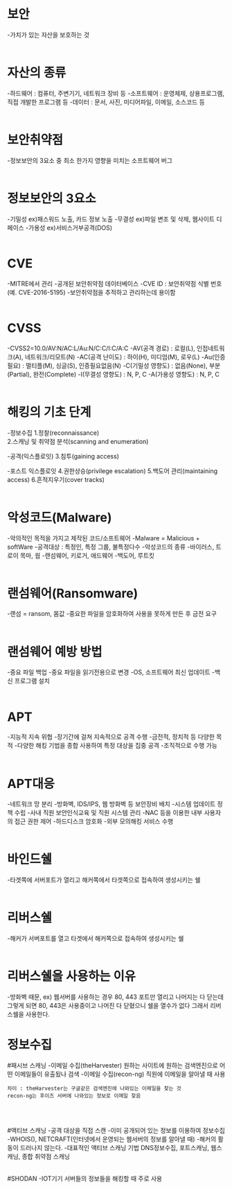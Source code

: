 # 보안 
-가치가 있는 자산을 보호하는 것
<br></br>

# 자산의 종류 
-하드웨어 : 컴퓨터, 주변기기, 네트워크 장비 등
-소프트웨어 : 운영체제, 상용프로그램, 직접 개발한 프로그램 등
-데이터 : 문서, 사진, 미디어파일, 이메일, 소스코드 등
<br></br>

# 보안취약점 
-정보보안의 3요소 중 최소 한가지 영향을 미치는 소프트웨어 버그
<br></br>

# 정보보안의 3요소
-기밀성 ex)패스워드 노출, 카드 정보 노출
-무결성 ex)파일 변조 및 삭제, 웹사이트 디페이스
-가용성 ex)서비스거부공격(DOS)
<br></br>

# CVE
-MITRE에서 관리
-공개된 보안취약점 데이터베이스
-CVE ID : 보안취약점 식별 번호(예. CVE-2016-5195)
-보안취약점을 추적하고 관리하는데 용이함
<br></br>

# CVSS
-CVSS2=10.0/AV:N/AC:L/Au:N/C:C/I:C/A:C
-AV(공격 경로) : 로컬(L), 인접네트워크(A), 네트워크/리모트(N)
-AC(공격 난이도) : 하이(H), 미디엄(M), 로우(L)
-Au(인증 필요) : 멀티플(M), 싱글(S), 인증필요없음(N)
-C(기밀성 영향도) : 없음(None), 부분(Partial), 완전(Complete)
-I(무결성 영향도) : N, P, C
-A(가용성 영향도) : N, P, C
<br></br>

# 해킹의 기초 단계
-정보수집
1.정찰(reconnaissance)					
2.스캐닝 및 취약점 분석(scanning and enumeration)      

-공격(익스플로잇)
3.침투(gaining access)

-포스트 익스플로잇
4.권한상승(privilege escalation)
5.백도어 관리(maintaining access)
6.흔적지우기(cover tracks)
<br></br>

# 악성코드(Malware)
-악의적인 목적을 가지고 제작된 코드/소프트웨어
-Malware = Malicious + softWare
-공격대상 : 특정인, 특정 그룹, 불특정다수
-악성코드의 종류
	-바이러스, 트로이 목마, 웜
	-랜섬웨어, 키로거, 애드웨어
	-백도어, 루트킷
<br></br>

# 랜섬웨어(Ransomware)
-랜섬 = ransom, 몸값
-중요한 파일을 암호화하여 사용을 못하게 만든 후 금전 요구
<br></br>

# 랜섬웨어 예방 방법
-중요 파일 백업
-중요 파일을 읽기전용으로 변경
-OS, 소프트웨어 최신 업데이트
-백신 프로그램 설치
<br></br> 

# APT
-지능적 지속 위협
-장기간에 걸쳐 지속적으로 공격 수행
-금전적, 정치적 등 다양한 목적
-다양한 해킹 기법을 종합 사용하여 특정 대상을 집중 공격
-조직적으로 수행 가능
<br></br>

# APT대응
-네트워크 망 분리
-방화벽, IDS/IPS, 웹 방화벽 등 보안장비 배치
-시스템 업데이트 정책 수립
-사내 직원 보안인식교육 및 직원 시스템 관리
-NAC 등을 이용한 내부 사용자의 접근 권한 제어
-하드디스크 암호화
-외부 모의해킹 서비스 수행
<br></br>

# 바인드쉘
-타겟쪽에 서버포트가 열리고 해커쪽에서 타겟쪽으로 접속하여 생성시키는 쉘
<br></br>

# 리버스쉘
-해커가 서버포트를 열고 타겟에서 해커쪽으로 접속하여 생성시키는 쉘
<br></br>

# 리버스쉘을 사용하는 이유
-방화벽 때문, ex) 웹서버를 사용하는 경우 80, 443 포트만 열리고 나머지는 다 닫는데 그렇게 되면 80, 443은 사용중이고 나머진 다 닫혔으니 쉘을 열수가 없다 그래서 리버스쉘을 사용한다.

# 정보수집
#패시브 스캐닝
	-이메일 수집(theHarvester)
	원하는 사이트에 원하는 검색엔진으로 어떤 이메일들이 유출됬나 검색
	-이메일 수집(recon-ng)
	직원에 이메일을 알아낼 때 사용

	차이 : theHarvester는 구글같은 검색엔진에 나와있는 이메일을 찾는 것
	recon-ng는 후이즈 서버에 나와있는 정보로 이메일 찾음
<br></br>

#액티브 스캐닝
-공격 대상을 직접 스캔
-이미 공개되어 있는 정보를 이용하여 정보수집
-WHOIS(), NETCRAFT(인터넷에서 운영되는 웹서버의 정보를 알아낼 때)
-해커의 활동이 드러나지 않는다.
	-대표적인 액티브 스캐닝 기법
	DNS정보수집, 포트스캐닝, 웹스캐닝, 종합 취약점 스캐닝
<br></br>

#SHODAN
-IOT기기 서버들의 정보들을 해킹할 때 주로 사용
<br></br>
